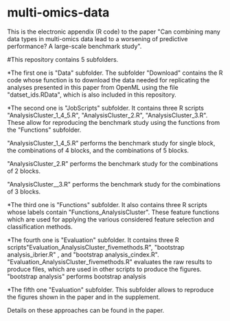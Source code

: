 # multi-omics-data
This is the electronic appendix (R code) to the paper 
"Can combining many data types in multi-omics data lead to a worsening of predictive performance? A large-scale benchmark study".

#This repository contains 5 subfolders.

*The first one is "Data" subfolder.
The subfolder "Download" contains the R code 
whose function is to download the data needed for replicating the analyses presented in this paper from OpenML using the file "datset_ids.RData", which is also included in this repository.

*The second one is "JobScripts" subfolder.
It contains three R scripts "AnalysisCluster_1_4_5.R", "AnalysisCluster_2.R", "AnalysisCluster_3.R".
These allow for reproducing the benchmark study using the functions from the "Functions" subfolder.

"AnalysisCluster_1_4_5.R" performs the benchmark study for single block, the combinations of 4 blocks, and the combinations of 5 blocks.

"AnalysisCluster_2.R" performs the benchmark study for the combinations of 2 blocks.

"AnalysisCluster__3.R" performs the benchmark study for the combinations of 3 blocks.

*The third one  is "Functions" subfolder.
It also contains three R scripts whose labels contain "Functions_AnalysisCluster". These feature functions which are used for applying the various considered feature selection and classification methods.


*The fourth one is "Evaluation" subfolder.
It contains three R scripts"Evaluation_AnalysisCluster_fivemethods.R", "bootstrap analysis_ibrier.R" , and "bootstrap analysis_cindex.R".
"Evaluation_AnalysisCluster_fivemethods.R" evaluates the raw results to produce files, which are used in other scripts to produce the figures.
"bootstrap analysis" performs bootstrap analysis

*The fifth one "Evaluation" subfolder.
 This subfolder allows to reproduce the figures shown in the paper and in the supplement.

Details on these approaches can be found in the paper.

